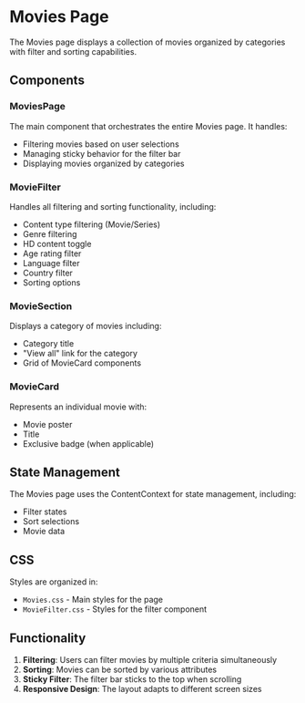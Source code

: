 # Movies Page

The Movies page displays a collection of movies organized by categories with filter and sorting capabilities.

## Components

### MoviesPage

The main component that orchestrates the entire Movies page. It handles:

- Filtering movies based on user selections
- Managing sticky behavior for the filter bar
- Displaying movies organized by categories

### MovieFilter

Handles all filtering and sorting functionality, including:

- Content type filtering (Movie/Series)
- Genre filtering
- HD content toggle
- Age rating filter
- Language filter
- Country filter
- Sorting options

### MovieSection

Displays a category of movies including:

- Category title
- "View all" link for the category
- Grid of MovieCard components

### MovieCard

Represents an individual movie with:

- Movie poster
- Title
- Exclusive badge (when applicable)

## State Management

The Movies page uses the ContentContext for state management, including:

- Filter states
- Sort selections
- Movie data

## CSS

Styles are organized in:

- `Movies.css` - Main styles for the page
- `MovieFilter.css` - Styles for the filter component

## Functionality

1. **Filtering**: Users can filter movies by multiple criteria simultaneously
2. **Sorting**: Movies can be sorted by various attributes
3. **Sticky Filter**: The filter bar sticks to the top when scrolling
4. **Responsive Design**: The layout adapts to different screen sizes 